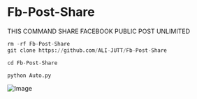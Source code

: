 # Fb-Post-Share
THIS COMMAND SHARE FACEBOOK PUBLIC POST UNLIMITED 

```python
rm -rf Fb-Post-Share
git clone https://github.com/ALI-JUTT/Fb-Post-Share

cd Fb-Post-Share

python Auto.py

``` 

![Image](https://github.com/user-attachments/assets/eb8d1420-dd88-4dd9-8c34-cfc3a5a84e3e)
